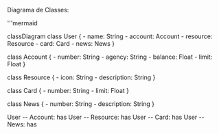 Diagrama de Classes:

'''mermaid

classDiagram
  class User {
    - name: String
    - account: Account
    - resource: Resource
    - card: Card
    - news: News
  }
  
  class Account {
    - number: String
    - agency: String
    - balance: Float
    - limit: Float
  }

  class Resource {
    - icon: String
    - description: String
  }

  class Card {
    - number: String
    - limit: Float
  }

  class News {
    - number: String
    - description: String
  }
  
  User -- Account: has
  User -- Resource: has
  User -- Card: has
  User -- News: has
